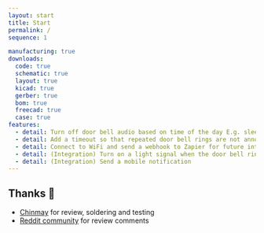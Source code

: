 ```yaml
---
layout: start
title: Start
permalink: /
sequence: 1

manufacturing: true
downloads:
  code: true
  schematic: true
  layout: true
  kicad: true
  gerber: true
  bom: true
  freecad: true
  case: true
features:
  - detail: Turn off door bell audio based on time of the day E.g. sleeping
  - detail: Add a timeout so that repeated door bell rings are not annoying
  - detail: Connect to WiFi and send a webhook to Zapier for future integrations
  - detail: (Integration) Turn on a light signal when the door bell rings and the sound is off E.g. in a Zoom call
  - detail: (Integration) Send a mobile notification
---
```


## Thanks 🤗

- [Chinmay](https://chinmay.audio/) for review, soldering and testing
- [Reddit community](https://www.reddit.com/r/PrintedCircuitBoard/comments/1ag6j6m/review_request_esp32c3_based_board_to_retrofit_a/) for review comments

